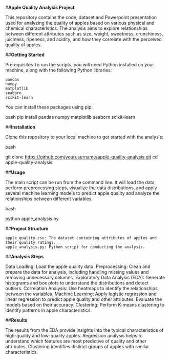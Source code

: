 #**Apple Quality Analysis Project**

This repository contains the code, dataset and Powerpoint presentation used for analyzing the quality of apples based on various physical and chemical characteristics. The analysis aims to explore relationships between different attributes such as size, weight, sweetness, crunchiness, juiciness, ripeness, and acidity, and how they correlate with the perceived quality of apples.

##**Getting Started**

Prerequisites
To run the scripts, you will need Python installed on your machine, along with the following Python libraries:

    pandas
    numpy
    matplotlib
    seaborn
    scikit-learn

You can install these packages using pip:

bash
pip install pandas numpy matplotlib seaborn scikit-learn

##**Installation**

Clone this repository to your local machine to get started with the analysis:

bash

git clone https://github.com/yourusername/apple-quality-analysis.git
cd apple-quality-analysis

##**Usage**

The main script can be run from the command line. It will load the data, perform preprocessing steps, visualize the data distributions, and apply several machine learning models to predict apple quality and analyze the relationships between different variables.

bash

python apple_analysis.py

##**Project Structure**

    apple_quality.csv: The dataset containing attributes of apples and their quality ratings.
    apple_analysis.py: Python script for conducting the analysis.

##**Analysis Steps**

Data Loading: Load the apple quality data.
Preprocessing: Clean and prepare the data for analysis, including handling missing values and removing unnecessary columns.
Exploratory Data Analysis (EDA): Generate histograms and box plots to understand the distributions and detect outliers.
Correlation Analysis: Use heatmaps to identify the relationships between the variables.
Machine Learning: Apply logistic regression and linear regression to predict apple quality and other attributes. Evaluate the models based on their accuracy.
Clustering: Perform K-means clustering to identify patterns in apple characteristics.

##**Results**

The results from the EDA provide insights into the typical characteristics of high-quality and low-quality apples.
Regression analysis helps to understand which features are most predictive of quality and other attributes.
Clustering identifies distinct groups of apples with similar characteristics.
